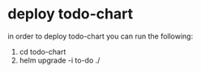 # deploy todo-chart
in order to deploy todo-chart you can run the following:
1. cd todo-chart
2. helm upgrade -i to-do ./ 


